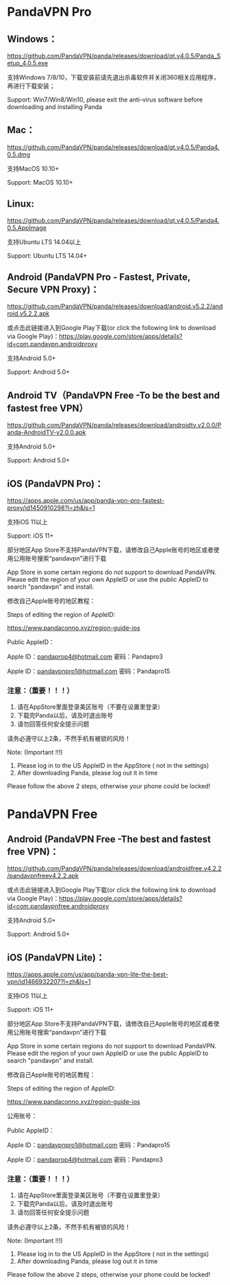 # PandaVPN Pro

## Windows：

https://github.com/PandaVPN/panda/releases/download/qt.v4.0.5/Panda_Setup_4.0.5.exe
 
支持Windows 7/8/10，下载安装前请先退出杀毒软件并关闭360相关应用程序，再进行下载安装；

Support: Win7/Win8/Win10, please exit the anti-virus software before downloading and installing Panda

## Mac：

https://github.com/PandaVPN/panda/releases/download/qt.v4.0.5/Panda4.0.5.dmg

支持MacOS 10.10+

Support: MacOS 10.10+

## Linux:

https://github.com/PandaVPN/panda/releases/download/qt.v4.0.5/Panda4.0.5.AppImage

支持Ubuntu LTS 14.04以上

Support: Ubuntu LTS 14.04+

## Android (PandaVPN Pro - Fastest, Private, Secure VPN Proxy)：

https://github.com/PandaVPN/panda/releases/download/android.v5.2.2/android.v5.2.2.apk

或点击此链接进入到Google Play下载(or click the following link to download via Google Play)：https://play.google.com/store/apps/details?id=com.pandavpn.androidproxy

支持Android 5.0+

Support: Android 5.0+

## Android TV（PandaVPN Free -To be the best and fastest free VPN）

https://github.com/PandaVPN/panda/releases/download/androidtv.v2.0.0/Panda-AndroidTV-v2.0.0.apk

支持Android 5.0+

Support: Android 5.0+

## iOS (PandaVPN Pro)：

https://apps.apple.com/us/app/panda-vpn-pro-fastest-proxy/id1450910298?l=zh&ls=1

支持iOS 11以上

Support: iOS 11+

部分地区App Store不支持PandaVPN下载，请修改自己Apple账号的地区或者使用公用账号搜索“pandavpn”进行下载

App Store in some certain regions do not support to download PandaVPN.  Please edit the region of your own AppleID or use the public AppleID to search "pandavpn" and install. 

修改自己Apple账号的地区教程：  

Steps of editing the region of AppleID:

https://www.pandaconno.xyz/region-guide-ios

Public AppleID：

Apple ID：pandaprop4@hotmail.com  密码：Pandapro3

Apple ID：pandavpnpro1@hotmail.com  密码：Pandapro15

### 注意：（重要！！！）
1. 请在AppStore里面登录美区账号（不要在设置里登录）
2. 下载完Panda以后，请及时退出账号
3. 请勿回答任何安全提示问题

请务必遵守以上2条，不然手机有被锁的风险！

Note: (Important !!!)
1. Please log in to the US AppleID in the AppStore ( not in the settings)
2. After downloading Panda, please log out it in time

Please follow the above 2 steps, otherwise your phone could be locked!

# PandaVPN Free

## Android (PandaVPN Free -The best and fastest free VPN)：

https://github.com/PandaVPN/panda/releases/download/androidfree.v4.2.2/pandavpnfreev4.2.2.apk

或点击此链接进入到Google Play下载(or click the following link to download via Google Play)：https://play.google.com/store/apps/details?id=com.pandavpnfree.androidproxy

支持Android 5.0+

Support: Android 5.0+

## iOS (PandaVPN Lite)：

https://apps.apple.com/us/app/panda-vpn-lite-the-best-vpn/id1466932207?l=zh&ls=1

支持iOS 11以上

Support: iOS 11+

部分地区App Store不支持PandaVPN下载，请修改自己Apple账号的地区或者使用公用账号搜索“pandavpn”进行下载

App Store in some certain regions do not support to download PandaVPN.  Please edit the region of your own AppleID or use the public AppleID to search "pandavpn" and install. 

修改自己Apple账号的地区教程：  

Steps of editing the region of AppleID:

https://www.pandaconno.xyz/region-guide-ios

公用账号：

Public AppleID：

Apple ID：pandavpnpro1@hotmail.com  密码：Pandapro15

Apple ID：pandaprop4@hotmail.com  密码：Pandapro3

### 注意：（重要！！！）
1. 请在AppStore里面登录美区账号（不要在设置里登录）
2. 下载完Panda以后，请及时退出账号
3. 请勿回答任何安全提示问题

请务必遵守以上2条，不然手机有被锁的风险！

Note: (Important !!!)
1. Please log in to the US AppleID in the AppStore ( not in the settings)
2. After downloading Panda, please log out it in time

Please follow the above 2 steps, otherwise your phone could be locked!

